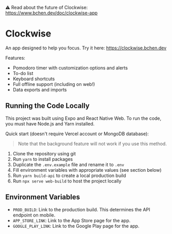 ⚠️ Read about the future of Clockwise: https://www.bchen.dev/doc/clockwise-app

# Clockwise
An app designed to help you focus. Try it here: https://clockwise.bchen.dev

Features:
- Pomodoro timer with customization options and alerts
- To-do list
- Keyboard shortcuts
- Full offline support (including on web!)
- Data exports and imports

## Running the Code Locally
This project was built using Expo and React Native Web. To run the code, you must have Node.js and Yarn installed.

Quick start (doesn't require Vercel account or MongoDB database):
> Note that the background feature will not work if you use this method.
1. Clone the repository using git
2. Run `yarn` to install packages
3. Duplicate the `.env.example` file and rename it to `.env`
4. Fill environment variables with appropriate values (see section below)
5. Run `yarn build-api` to create a local production build
6. Run `npx serve web-build` to host the project locally

## Environment Variables
- `PROD_BUILD`: Link to the production build. This determines the API endpoint on mobile.
- `APP_STORE_LINK`: Link to the App Store page for the app.
- `GOOGLE_PLAY_LINK`: Link to the Google Play page for the app.
